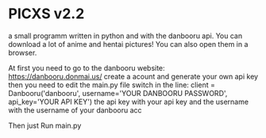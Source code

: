 # PICXS v2.2
a small programm written in python and with the danbooru api. You can download a lot of anime and hentai pictures! You can also open them in a browser.


At first you need to go to the danbooru website: https://danbooru.donmai.us/ create a acount and generate your own api key then you need to edit the main.py file 
switch in the line: client = Danbooru('danbooru', username='YOUR DANBOORU PASSWORD', api_key='YOUR API KEY') the api key with your api key and the username with the username of your danbooru acc 

Then just Run main.py 


